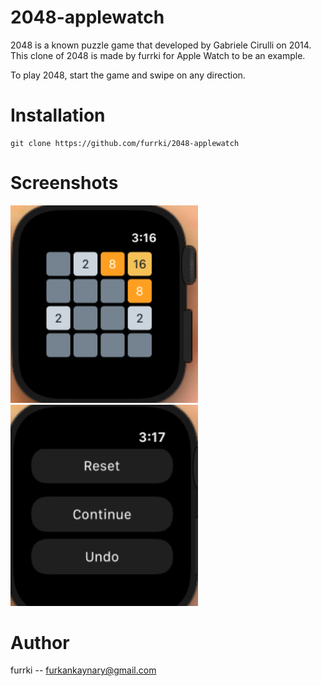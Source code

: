 # 2048-applewatch
2048 is a known puzzle game that developed by Gabriele Cirulli on 2014. This clone of 2048 is made by furrki for Apple Watch to be an example.

To play 2048, start the game and swipe on any direction.

# Installation

```
git clone https://github.com/furrki/2048-applewatch
```

# Screenshots
<img src="Screenshots/ss1.png?raw=true" width="300"> 
<img src="Screenshots/ss2.png?raw=true" width="300">  

# Author
furrki -- furkankaynary@gmail.com
